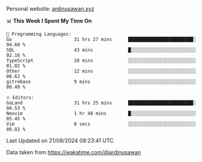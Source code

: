 Personal website: [ardinusawan.xyz](https://ardinusawan.xyz)

<!--START_SECTION:waka-->
📊 **This Week I Spent My Time On** 

```text
💬 Programming Languages: 
Go                       31 hrs 27 mins      ████████████████████████░   94.60 % 
SQL                      43 mins             █░░░░░░░░░░░░░░░░░░░░░░░░   02.16 % 
TypeScript               20 mins             ░░░░░░░░░░░░░░░░░░░░░░░░░   01.02 % 
Other                    12 mins             ░░░░░░░░░░░░░░░░░░░░░░░░░   00.62 % 
gitrebase                9 mins              ░░░░░░░░░░░░░░░░░░░░░░░░░   00.49 % 

🔥 Editors: 
GoLand                   31 hrs 25 mins      ████████████████████████░   94.53 % 
Neovim                   1 hr 48 mins        █░░░░░░░░░░░░░░░░░░░░░░░░   05.45 % 
Vim                      0 secs              ░░░░░░░░░░░░░░░░░░░░░░░░░   00.02 % 
```


 Last Updated on 21/08/2024 08:23:41 UTC
<!--END_SECTION:waka-->
Data taken from https://wakatime.com/@ardinusawan
